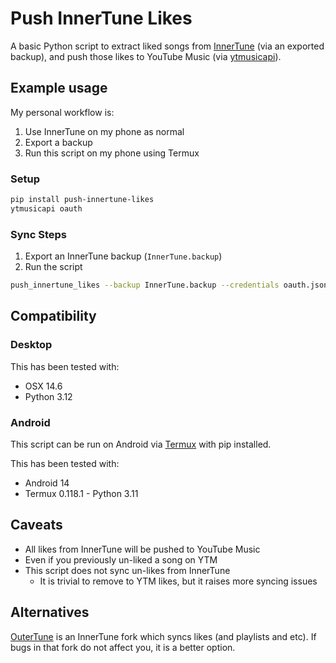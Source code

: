 # Push InnerTune Likes

A basic Python script to extract liked songs from [InnerTune](https://github.com/z-huang/InnerTune)
(via an exported backup), and push those likes to YouTube Music (via [ytmusicapi](https://github.com/sigma67/ytmusicapi)).

## Example usage

My personal workflow is:

1. Use InnerTune on my phone as normal
1. Export a backup
1. Run this script on my phone using Termux

### Setup

```bash
pip install push-innertune-likes
ytmusicapi oauth
```

### Sync Steps

1. Export an InnerTune backup (`InnerTune.backup`)
1. Run the script

```bash
push_innertune_likes --backup InnerTune.backup --credentials oauth.json
```

## Compatibility

### Desktop

This has been tested with:

- OSX 14.6
- Python 3.12

### Android

This script can be run on Android via [Termux](https://github.com/termux/termux-app)
with pip installed.

This has been tested with:

- Android 14
- Termux 0.118.1 - Python 3.11

## Caveats

- All likes from InnerTune will be pushed to YouTube Music
- Even if you previously un-liked a song on YTM
- This script does not sync un-likes from InnerTune
  - It is trivial to remove to YTM likes, but it raises more syncing issues

## Alternatives

[OuterTune](https://github.com/DD3Boh/OuterTune) is an InnerTune fork which
syncs likes (and playlists and etc). If bugs in that fork do not affect you,
it is a better option.

